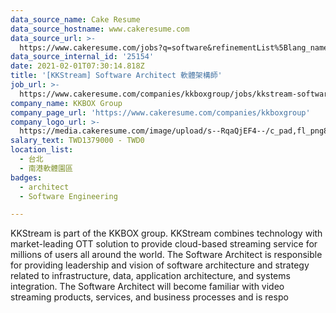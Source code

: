 ```yaml
---
data_source_name: Cake Resume
data_source_hostname: www.cakeresume.com
data_source_url: >-
  https://www.cakeresume.com/jobs?q=software&refinementList%5Blang_name%5D%5B0%5D=English&refinementList%5Bsalary_type%5D=per_year&range%5Bsalary_range%5D%5Bmin%5D=1000000&page=2
data_source_internal_id: '25154'
date: 2021-02-01T07:30:14.818Z
title: '[KKStream] Software Architect 軟體架構師'
job_url: >-
  https://www.cakeresume.com/companies/kkboxgroup/jobs/kkstream-software-architect-software-architect
company_name: KKBOX Group
company_page_url: 'https://www.cakeresume.com/companies/kkboxgroup'
company_logo_url: >-
  https://media.cakeresume.com/image/upload/s--RqaQjEF4--/c_pad,fl_png8,h_200,w_200/v1604375754/f9qlpok430hwd4k1zx95.png
salary_text: TWD1379000 - TWD0
location_list:
  - 台北
  - 南港軟體園區
badges:
  - architect
  - Software Engineering

---
```


KKStream is part of the KKBOX group. KKStream combines technology with market-leading OTT solution to provide cloud-based streaming service for millions of users all around the world. The Software Architect is responsible for providing leadership and vision of software architecture and strategy related to infrastructure, data, application architecture, and systems integration. The Software Architect will become familiar with video streaming products, services, and business processes and is respo